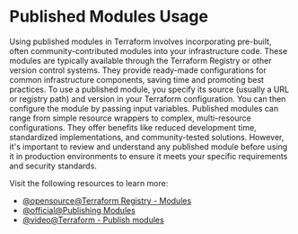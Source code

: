 # Published Modules Usage

Using published modules in Terraform involves incorporating pre-built, often community-contributed modules into your infrastructure code. These modules are typically available through the Terraform Registry or other version control systems. They provide ready-made configurations for common infrastructure components, saving time and promoting best practices. To use a published module, you specify its source (usually a URL or registry path) and version in your Terraform configuration. You can then configure the module by passing input variables. Published modules can range from simple resource wrappers to complex, multi-resource configurations. They offer benefits like reduced development time, standardized implementations, and community-tested solutions. However, it's important to review and understand any published module before using it in production environments to ensure it meets your specific requirements and security standards.

Visit the following resources to learn more:

- [@opensource@Terraform Registry - Modules](https://registry.terraform.io/browse/modules)
- [@official@Publishing Modules](https://developer.hashicorp.com/terraform/registry/modules/publish)
- [@video@Terraform - Publish modules](https://www.youtube.com/watch?v=9vBp1D3myH8)